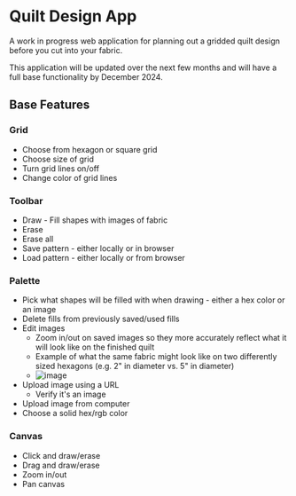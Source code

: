 # Quilt Design App

A work in progress web application for planning out a gridded quilt design before you cut into your fabric.

This application will be updated over the next few months and will have a full base functionality by December 2024.

## Base Features

### Grid

- Choose from hexagon or square grid
- Choose size of grid
- Turn grid lines on/off
- Change color of grid lines

### Toolbar

- Draw - Fill shapes with images of fabric
- Erase
- Erase all
- Save pattern - either locally or in browser
- Load pattern - either locally or from browser

### Palette

- Pick what shapes will be filled with when drawing - either a hex color or an image
- Delete fills from previously saved/used fills
- Edit images
  - Zoom in/out on saved images so they more accurately reflect what it will look like on the finished quilt
  - Example of what the same fabric might look like on two differently sized hexagons (e.g. 2" in diameter vs. 5" in diameter)
  - ![image](https://github.com/user-attachments/assets/2a320646-f8f1-475d-874b-c04f2fa6299e)
- Upload image using a URL
  - Verify it's an image
- Upload image from computer
- Choose a solid hex/rgb color

### Canvas

- Click and draw/erase
- Drag and draw/erase
- Zoom in/out
- Pan canvas
